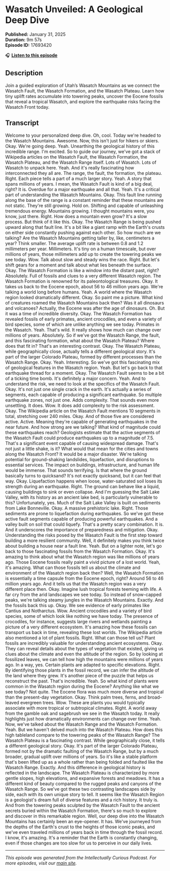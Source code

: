 # Wasatch Unveiled: A Geological Deep Dive

**Published:** January 31, 2025  
**Duration:** 9m 57s  
**Episode ID:** 17693420

🎧 **[Listen to this episode](https://intellectuallycurious.buzzsprout.com/2529712/episodes/17693420-wasatch-unveiled-a-geological-deep-dive)**

## Description

Join a guided exploration of Utah’s Wasatch Mountains as we connect the Wasatch Fault, the Wasatch Formation, and the Wasatch Plateau. Learn how tiny uplift rates accumulate into towering peaks, uncover the Eocene fossils that reveal a tropical Wasatch, and explore the earthquake risks facing the Wasatch Front today.

## Transcript

Welcome to your personalized deep dive. Oh, cool. Today we're headed to the Wasatch Mountains. Awesome. Now, this isn't just for hikers or skiers. Okay. We're going deep. Yeah. Unearthing the geological history of this incredible range. I'm excited. So to guide our journey, we've got a stack of Wikipedia articles on the Wasatch Fault, the Wasatch Formation, the Wasatch Plateau, and the Wasatch Range itself. Lots of Wasatch. Lots of Wasatch to unpack here. Yeah. And it's really fascinating how interconnected they all are. The range, the fault, the formation, the plateau. Right. Each piece tells a part of a much larger story. Yeah. A story that spans millions of years. I mean, the Wasatch Fault is kind of a big deal, right? It is. Overdue for a major earthquake and all that. Yeah. It's a critical part of understanding the Wasatch Mountains. Okay. This fault line running along the base of the range is a constant reminder that these mountains are not static. They're still growing. Hold on. Shifting and capable of unleashing tremendous energy. Mountains growing. I thought mountains were, you know, just there. Right. How does a mountain even grow? It's a slow process. But think of it like this. Okay. The Wasatch Range is being pushed upward along that fault line. It's a bit like a giant ramp with the Earth's crusts on either side constantly pushing against each other. So how much are we talking? Are the Wasatch Mountains getting taller by, like, centimeters a year? Think smaller. The average uplift rate is between 0.8 and 1.2 millimeters per year. Millimeters. It's tiny on a human timescale, but over millions of years, those millimeters add up to create the towering peaks we see today. Wow. Talk about slow and steady wins the race. Right. But let's shift gears for a moment and talk about what lies beneath the surface. Okay. The Wasatch Formation is like a window into the distant past, right? Absolutely. Full of fossils and clues to a very different Wasatch region. The Wasatch Formation is renowned for its paleontological treasures. Okay. It takes us back to the Eocene epoch, about 56 to 46 million years ago. We're talking a world long before humans. Yeah. A world where the Wasatch region looked dramatically different. Okay. So paint me a picture. What kind of creatures roamed the Wasatch Mountains back then? Was it all dinosaurs and volcanoes? Actually, the Eocene was after the age of dinosaurs. Oh. But it was a time of incredible diversity. Okay. The Wasatch Formation has revealed fossils of early primates, ancient crocodiles, and even a variety of bird species, some of which are unlike anything we see today. Primates in the Wasatch. Yeah. That's wild. It really shows how much can change over millions of years. Absolutely. So if we've got the Wasatch Range, the fault, and this fascinating formation, what about the Wasatch Plateau? Where does that fit in? That's an interesting contrast. Okay. The Wasatch Plateau, while geographically close, actually tells a different geological story. It's part of the larger Colorado Plateau, formed by different processes than the Wasatch Range. Okay. Yeah. Interesting. So we've got this fascinating mix of geological features in the Wasatch region. Yeah. But let's go back to that earthquake thread for a moment. Okay. The Wasatch Fault seems to be a bit of a ticking time bomb. It's definitely a major concern. Yeah. And to understand the risk, we need to look at the specifics of the Wasatch Fault. Okay. It's not just one single crack in the earth. It's actually a series of segments, each capable of producing a significant earthquake. So multiple earthquake zones, not just one. Adds complexity. That sounds even more unsettling. It does. Wow. It does add complexity to the risk assessment. Okay. The Wikipedia article on the Wasatch Fault mentions 10 segments in total, stretching over 240 miles. Okay. And of those five are considered active. Active. Meaning they're capable of generating earthquakes in the near future. And how strong are we talking? What kind of magnitude could these earthquakes reach? Geologists estimate that the active segments of the Wasatch Fault could produce earthquakes up to a magnitude of 7.5. That's a significant event capable of causing widespread damage. That's not just a little shake, is it? What would that mean for the cities and towns along the Wasatch Front? It would be a major disaster. We're talking potential for ground-shaking landslides, liquefaction, and disruptions to essential services. The impact on buildings, infrastructure, and human life would be immense. That sounds terrifying. Is that where the ground basically turns to quicksand? It's not exactly quicksand, but it can feel that way. Okay. Liquefaction happens when loose, water-saturated soil loses its strength during an earthquake. Right. The ground can behave like a liquid, causing buildings to sink or even collapse. And I'm guessing the Salt Lake Valley, with its history as an ancient lake bed, is particularly vulnerable to this? Unfortunately, yes. Much of the Salt Lake Valley is built on sediments from Lake Bonneville. Okay. A massive prehistoric lake. Right. Those sediments are prone to liquefaction during earthquakes. So we've got these active fault segments capable of producing powerful earthquakes. And a valley built on soil that could liquefy. That's a pretty scary combination. It is. And it underscores the importance of preparedness and mitigation. Okay. Understanding the risks posed by the Wasatch Fault is the first step toward building a more resilient community. Well, it definitely makes you think twice about building a house near a fault line. Yeah. But on a lighter note, let's go back to those fascinating fossils from the Wasatch Formation. Okay. It's amazing to think about what the Wasatch region was like millions of years ago. Those Eocene fossils really paint a vivid picture of a lost world. Yeah, it's amazing. What can those fossils tell us about the climate and environment of the Wasatch region back then? Well, the Wasatch Formation is essentially a time capsule from the Eocene epoch, right? Around 56 to 46 million years ago. And it tells us that the Wasatch region was a very different place then. Okay. Imagine lush tropical forests teeming with life. A far cry from the arid landscapes we see today. So instead of snow-capped peaks, we're talking steamy jungles in the Wasatch Mountains. Exactly. And the fossils back this up. Okay. We see evidence of early primates like Cantius and Notharctus. Wow. Ancient crocodiles and a variety of bird species, some of which look like nothing we have today. The presence of crocodiles, for instance, suggests large rivers and wetlands painting a picture of a very different ecosystem. It's amazing how these fossils can transport us back in time, revealing these lost worlds. The Wikipedia article also mentioned a lot of plant fossils. Right. What can those tell us? Plant fossils are incredibly valuable for understanding ancient ecosystems. Okay. They can reveal details about the types of vegetation that existed, giving us clues about the climate and even the altitude of the region. So by looking at fossilized leaves, we can tell how high the mountains were millions of years ago. In a way, yes. Certain plants are adapted to specific elevations. Right. By identifying those plants in the fossil record, we can infer the altitude of the land where they grew. It's another piece of the puzzle that helps us reconstruct the past. That's incredible. Yeah. So what kind of plants were common in the Wasatch region during the Eocene? Anything like what we see today? Not quite. The Eocene flora was much more diverse and tropical than the present-day vegetation. Okay. Think palm trees, ferns, and broad-leaved evergreen trees. Wow. These are plants you would typically associate with more tropical or subtropical climates. Right. A world away from the gamble oak and sagebrush we see in the Wasatch today. It really highlights just how dramatically environments can change over time. Yeah. Now, we've talked about the Wasatch Range and the Wasatch Formation. Yeah. But we haven't delved much into the Wasatch Plateau. How does this high tableland compare to the towering peaks of the Wasatch Range? The Wasatch Plateau is a fascinating contrast. While geographically close, it tells a different geological story. Okay. It's part of the larger Colorado Plateau, formed not by the dramatic faulting of the Wasatch Range, but by a much broader, gradual uplift over millions of years. So it's like a stable platform that's been lifted up as a whole rather than being folded and faulted like the Wasatch Range. Exactly. And this difference in geological history is reflected in the landscape. The Wasatch Plateau is characterized by more gentle slopes, high elevations, and expansive forests and meadows. It has a different kind of beauty compared to the rugged peaks and canyons of the Wasatch Range. So we've got these two contrasting landscapes side by side, each with its own unique story to tell. It seems like the Wasatch Region is a geologist's dream full of diverse features and a rich history. It truly is. And from the towering peaks sculpted by the Wasatch Fault to the ancient secrets buried within the Wasatch Formation, there's so much to explore and discover in this remarkable region. Well, our deep dive into the Wasatch Mountains has certainly been an eye-opener. It has. We've journeyed from the depths of the Earth's crust to the heights of those iconic peaks, and we've even traveled millions of years back in time through the fossil record. I know, it's amazing. It's a reminder that the Earth is constantly changing, even if those changes are too slow for us to perceive in our daily lives.

---
*This episode was generated from the Intellectually Curious Podcast. For more episodes, visit our [main site](https://intellectuallycurious.buzzsprout.com).*
